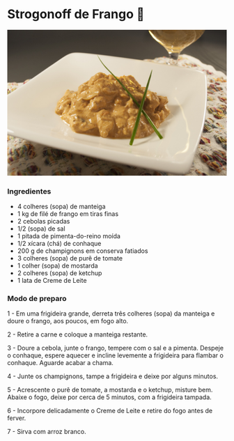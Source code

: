 
# Strogonoff de Frango  🐔

![](Strogonoff.jpg)

### Ingredientes

- 4 colheres (sopa) de manteiga
- 1 kg de filé de frango em tiras finas
- 2 cebolas picadas
- 1/2 (sopa) de sal
- 1 pitada de pimenta-do-reino moída
- 1/2 xícara (chá) de conhaque
- 200 g de champignons em conserva fatiados
- 3 colheres (sopa) de purê de tomate
- 1 colher (sopa) de mostarda
- 2 colheres (sopa) de ketchup
- 1 lata de Creme de Leite

### Modo de preparo

 1 - Em uma frigideira grande, derreta três colheres (sopa) da manteiga e doure o frango, aos poucos, em fogo alto.

2 - Retire a carne e coloque a manteiga restante.

3 - Doure a cebola, junte o frango, tempere com o sal e a pimenta. Despeje o conhaque, espere aquecer e incline levemente a frigideira para flambar o conhaque. Aguarde acabar a chama.

4 - Junte os champignons, tampe a frigideira e deixe por alguns minutos.

5 - Acrescente o purê de tomate, a mostarda e o ketchup, misture bem. Abaixe o fogo, deixe por cerca de 5 minutos, com a frigideira tampada.

6 - Incorpore delicadamente o Creme de Leite e retire do fogo antes de ferver.

7 - Sirva com arroz branco.
